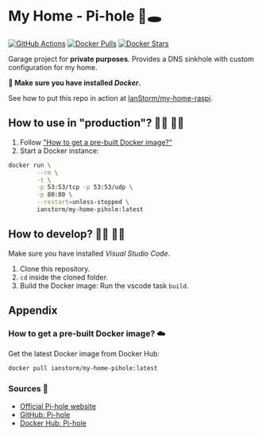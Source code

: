 # My Home - Pi-hole 🥧🕳️

[![GitHub Actions](https://img.shields.io/endpoint.svg?url=https%3A%2F%2Factions-badge.atrox.dev%2FIanStorm%2Fmy-home-pihole%2Fbadge%3Fref%3Dmain&style=flat&label=build&logo=none)](https://actions-badge.atrox.dev/IanStorm/my-home-pihole/goto?ref=main)
[![Docker Pulls](https://img.shields.io/docker/pulls/ianstorm/my-home-pihole)](https://hub.docker.com/r/ianstorm/my-home-pihole)
[![Docker Stars](https://img.shields.io/docker/stars/ianstorm/my-home-pihole)](https://hub.docker.com/r/ianstorm/my-home-pihole)

Garage project for **private purposes**.
Provides a DNS sinkhole with custom configuration for my home.

**🐳 Make sure you have installed *Docker*.**

See how to put this repo in action at [IanStorm/my-home-raspi](https://github.com/IanStorm/my-home-raspi).


## How to use in "production"? 👨‍💼 👩‍💼

1. Follow ["How to get a pre-built Docker image?"](#how-to-get-a-pre-built-docker-image-☁️)
2. Start a Docker instance:
```sh
docker run \
		--rm \
		-t \
		-p 53:53/tcp -p 53:53/udp \
		-p 80:80 \
		--restart=unless-stopped \
		ianstorm/my-home-pihole:latest
```


## How to develop? 👨‍💻 👩‍💻

Make sure you have installed *Visual Studio Code*.

1. Clone this repository.
2. `cd` inside the cloned folder.
2. Build the Docker image: Run the vscode task `build`.


## Appendix


### How to get a pre-built Docker image? ☁️

Get the latest Docker image from Docker Hub:
```sh
docker pull ianstorm/my-home-pihole:latest
```


### Sources 📙

* [Official Pi-hole website](https://pi-hole.net/)
* [GitHub: Pi-hole](https://github.com/pi-hole/pi-hole#readme)
* [Docker Hub: Pi-hole](https://hub.docker.com/r/pihole/pihole)
